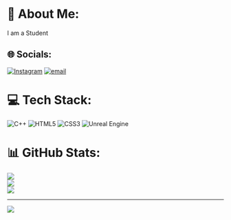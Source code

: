 # 💫 About Me:
I am a Student<br>


## 🌐 Socials:
[![Instagram](https://img.shields.io/badge/Instagram-%23E4405F.svg?logo=Instagram&logoColor=white)](https://instagram.com/_pranav_mr07) [![email](https://img.shields.io/badge/Email-D14836?logo=gmail&logoColor=white)](mailto:pranmr17@gmail.com) 

# 💻 Tech Stack:
![C++](https://img.shields.io/badge/c++-%2300599C.svg?style=flat&logo=c%2B%2B&logoColor=white) ![HTML5](https://img.shields.io/badge/html5-%23E34F26.svg?style=flat&logo=html5&logoColor=white) ![CSS3](https://img.shields.io/badge/css3-%231572B6.svg?style=flat&logo=css3&logoColor=white) ![Unreal Engine](https://img.shields.io/badge/unrealengine-%23313131.svg?style=flat&logo=unrealengine&logoColor=white)
# 📊 GitHub Stats:
![](https://github-readme-stats.vercel.app/api?username=Pranav-MR&theme=github_dark_dimmed&hide_border=true&include_all_commits=true&count_private=true)<br/>
![](https://nirzak-streak-stats.vercel.app/?user=Pranav-MR&theme=github_dark_dimmed&hide_border=true)<br/>
![](https://github-readme-stats.vercel.app/api/top-langs/?username=Pranav-MR&theme=github_dark_dimmed&hide_border=true&include_all_commits=true&count_private=true&layout=compact)

---
[![](https://visitcount.itsvg.in/api?id=Pranav-MR&icon=0&color=0)](https://visitcount.itsvg.in)

<!-- created with GPRM ( https://gprm.itsvg.in ) -->
